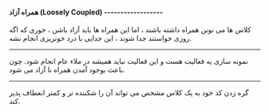 #### همراه آزاد (Loosely Coupled) ------------------

کلاس ها می تونن همراه داشته باشند ، اما این همراه ها باید آزاد باشن ، جوری که اگه روزی خواستند جدا شوند ، این جدایی با درد خونریزی انجام نشه.

---

نمونه سازی یه فعالیت هست و این فعالیت نباید همیشه در ملاء عام انجام شود. چون باعث بوجود آمدن همراه نا آزاد می شود.

---

گره زدن کد خود به یک کلاس مشخص می تواند آن را شکننده تر و کمتر انعطاف پذیر کند.